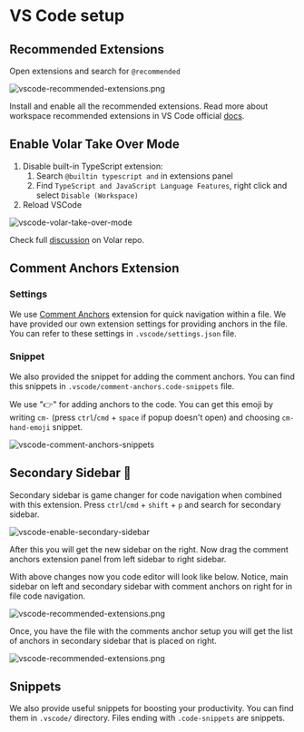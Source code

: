 # VS Code setup

## Recommended Extensions

Open extensions and search for `@recommended`

<img :src="$withBase('/images/guide/vscode-recommended-extensions.png')" alt="vscode-recommended-extensions.png">

Install and enable all the recommended extensions. Read more about workspace recommended extensions in VS Code official [docs](https://code.visualstudio.com/docs/editor/extension-marketplace#_workspace-recommended-extensions).

## Enable Volar Take Over Mode

1. Disable built-in TypeScript extension:
   1. Search `@builtin typescript and` in extensions panel
   2. Find `TypeScript and JavaScript Language Features`, right click and select `Disable (Workspace)`
2. Reload VSCode

![vscode-volar-take-over-mode](/images/guide/vscode-volar-take-over-mode.png)

Check full [discussion](https://github.com/johnsoncodehk/volar/discussions/471) on Volar repo.

## Comment Anchors Extension

### Settings

We use [Comment Anchors](https://marketplace.visualstudio.com/items?itemName=ExodiusStudios.comment-anchors) extension for quick navigation within a file. We have provided our own extension settings for providing anchors in the file. You can refer to these settings in `.vscode/settings.json` file.

### Snippet

We also provided the snippet for adding the comment anchors. You can find this snippets in `.vscode/comment-anchors.code-snippets` file.

We use "👉" for adding anchors to the code. You can get this emoji by writing `cm-` (press `ctrl`/`cmd` + `space` if popup doesn't open) and choosing `cm-hand-emoji` snippet.

<img :src="$withBase('/images/guide/vscode-comment-anchors-snippets.png')" alt="vscode-comment-anchors-snippets">

## Secondary Sidebar 🦸

Secondary sidebar is game changer for code navigation when combined with this extension. Press `ctrl`/`cmd` + `shift` + `p` and search for secondary sidebar.

<img :src="$withBase('/images/guide/vscode-enable-secondary-sidebar.png')" alt="vscode-enable-secondary-sidebar">

After this you will get the new sidebar on the right. Now drag the comment anchors extension panel from left sidebar to right sidebar.

With above changes now you code editor will look like below. Notice, main sidebar on left and secondary sidebar with comment anchors on right for in file code navigation.

<img :src="$withBase('/images/guide/vscode-secondary-sidebar-preview.png')" alt="vscode-recommended-extensions.png">

Once, you have the file with the comments anchor setup you will get the list of anchors in secondary sidebar that is placed on right.

<img :src="$withBase('/images/guide/vscode-comment-anchor-demo.gif')" alt="vscode-recommended-extensions.png">

## Snippets

We also provide useful snippets for boosting your productivity. You can find them in `.vscode/` directory. Files ending with `.code-snippets` are snippets.
